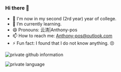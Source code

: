 <!--
**oddfar/oddfar** is a ✨ _special_ ✨ repository because its `README.md` (this file) appears on your GitHub profile.

Here are some ideas to get you started:

- 🔭 I’m currently working on ...
- 🌱 I’m currently learning ...
- 👯 I’m looking to collaborate on ...
- 🤔 I’m looking for help with ...
- 💬 Ask me about ...
- 📫 How to reach me: ...
- 😄 Pronouns: ...
- ⚡ Fun fact: ...
-->

### Hi there 👋

- 🔭 I'm now in my second (2rd year) year of college.
- 🌱 I’m currently learning.
- 😄 Pronouns: 云清|Anthony-pos
- 📫 How to reach me: Anthony-pos@outlook.com
- ⚡ Fun fact: I found that I do not know anything. 😣


![private github information](https://github-readme-stats.vercel.app/api?username=Anthony-pos&show_icons=true&theme=Gradient)

![private language](https://github-readme-stats.vercel.app/api/top-langs/?username=Anthony-pos&layout=compact&langs_count=8&hide_border=true)